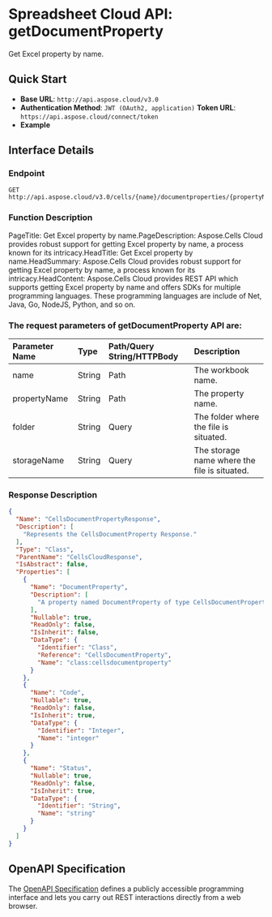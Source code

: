 # **Spreadsheet Cloud API: getDocumentProperty**

Get Excel property by name. 


## **Quick Start**

- **Base URL**: `http://api.aspose.cloud/v3.0`
- **Authentication Method**: `JWT (OAuth2, application)`  **Token URL**: `https://api.aspose.cloud/connect/token`
- **Example** 

## **Interface Details**

### **Endpoint** 

```
GET http://api.aspose.cloud/v3.0/cells/{name}/documentproperties/{propertyName}
```
### **Function Description**
PageTitle: Get Excel property by name.PageDescription: Aspose.Cells Cloud provides robust support for getting Excel property by name, a process known for its intricacy.HeadTitle: Get Excel property by name.HeadSummary: Aspose.Cells Cloud provides robust support for getting Excel property by name, a process known for its intricacy.HeadContent: Aspose.Cells Cloud provides REST API which supports getting Excel property by name and offers SDKs for multiple programming languages. These programming languages are include of Net, Java, Go, NodeJS, Python, and so on.

### The request parameters of **getDocumentProperty** API are: 

| Parameter Name | Type | Path/Query String/HTTPBody | Description | 
| :- | :- | :- |:- | 
|name|String|Path|The workbook name.|
|propertyName|String|Path|The property name.|
|folder|String|Query|The folder where the file is situated.|
|storageName|String|Query|The storage name where the file is situated.|

### **Response Description**
```json
{
  "Name": "CellsDocumentPropertyResponse",
  "Description": [
    "Represents the CellsDocumentProperty Response."
  ],
  "Type": "Class",
  "ParentName": "CellsCloudResponse",
  "IsAbstract": false,
  "Properties": [
    {
      "Name": "DocumentProperty",
      "Description": [
        "A property named DocumentProperty of type CellsDocumentProperty is defined with get and set accessors."
      ],
      "Nullable": true,
      "ReadOnly": false,
      "IsInherit": false,
      "DataType": {
        "Identifier": "Class",
        "Reference": "CellsDocumentProperty",
        "Name": "class:cellsdocumentproperty"
      }
    },
    {
      "Name": "Code",
      "Nullable": true,
      "ReadOnly": false,
      "IsInherit": true,
      "DataType": {
        "Identifier": "Integer",
        "Name": "integer"
      }
    },
    {
      "Name": "Status",
      "Nullable": true,
      "ReadOnly": false,
      "IsInherit": true,
      "DataType": {
        "Identifier": "String",
        "Name": "string"
      }
    }
  ]
}
```


## OpenAPI Specification

The [OpenAPI Specification](https://reference.aspose.cloud/cells/#/PropertiesController/GetDocumentProperty) defines a publicly accessible programming interface and lets you carry out REST interactions directly from a web browser.


